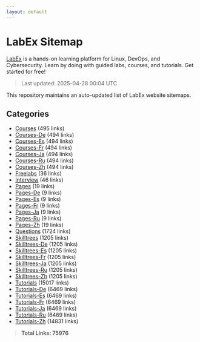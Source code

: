 ```yaml
---
layout: default
---
```


# LabEx Sitemap

[LabEx](https://labex.io) is a hands-on learning platform for Linux, DevOps, and Cybersecurity. Learn by doing with guided labs, courses, and tutorials. Get started for free!

> Last updated: 2025-04-28 00:04 UTC

This repository maintains an auto-updated list of LabEx website sitemaps.

## Categories

- [Courses](categories/courses.md) (495 links)
- [Courses-De](categories/courses-de.md) (494 links)
- [Courses-Es](categories/courses-es.md) (494 links)
- [Courses-Fr](categories/courses-fr.md) (494 links)
- [Courses-Ja](categories/courses-ja.md) (494 links)
- [Courses-Ru](categories/courses-ru.md) (494 links)
- [Courses-Zh](categories/courses-zh.md) (494 links)
- [Freelabs](categories/freelabs.md) (36 links)
- [Interview](categories/interview.md) (46 links)
- [Pages](categories/pages.md) (19 links)
- [Pages-De](categories/pages-de.md) (9 links)
- [Pages-Es](categories/pages-es.md) (9 links)
- [Pages-Fr](categories/pages-fr.md) (9 links)
- [Pages-Ja](categories/pages-ja.md) (9 links)
- [Pages-Ru](categories/pages-ru.md) (9 links)
- [Pages-Zh](categories/pages-zh.md) (19 links)
- [Questions](categories/questions.md) (1724 links)
- [Skilltrees](categories/skilltrees.md) (1205 links)
- [Skilltrees-De](categories/skilltrees-de.md) (1205 links)
- [Skilltrees-Es](categories/skilltrees-es.md) (1205 links)
- [Skilltrees-Fr](categories/skilltrees-fr.md) (1205 links)
- [Skilltrees-Ja](categories/skilltrees-ja.md) (1205 links)
- [Skilltrees-Ru](categories/skilltrees-ru.md) (1205 links)
- [Skilltrees-Zh](categories/skilltrees-zh.md) (1205 links)
- [Tutorials](categories/tutorials.md) (15017 links)
- [Tutorials-De](categories/tutorials-de.md) (6469 links)
- [Tutorials-Es](categories/tutorials-es.md) (6469 links)
- [Tutorials-Fr](categories/tutorials-fr.md) (6469 links)
- [Tutorials-Ja](categories/tutorials-ja.md) (6469 links)
- [Tutorials-Ru](categories/tutorials-ru.md) (6469 links)
- [Tutorials-Zh](categories/tutorials-zh.md) (14831 links)

> **Total Links: 75976**
